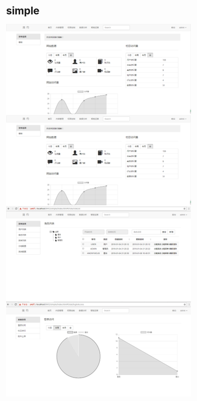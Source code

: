 # simple
![Image text](https://github.com/Leew1992/resource/blob/master/simple/%E9%A6%96%E9%A1%B5.png)
![Image text](https://github.com/Leew1992/resource/blob/master/simple/%E5%86%85%E5%AE%B9%E7%AE%A1%E7%90%86.png)
![Image text](https://github.com/Leew1992/resource/blob/master/simple/%E6%9D%83%E9%99%90%E6%8E%A7%E5%88%B6.png)
![Image text](https://github.com/Leew1992/resource/blob/master/simple/%E6%95%B0%E6%8D%AE%E5%88%86%E6%9E%90.png)
